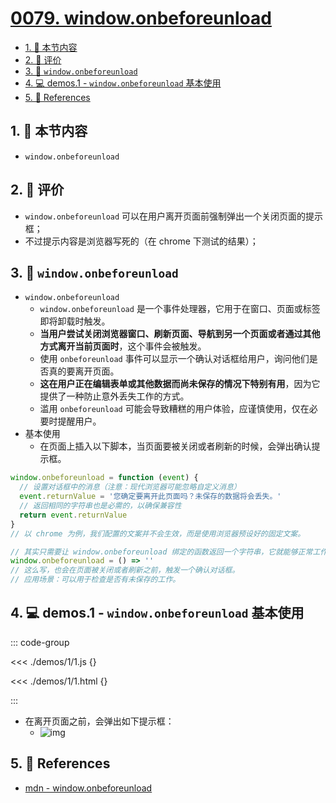 # [0079. window.onbeforeunload](https://github.com/tnotesjs/TNotes.javascript/tree/main/notes/0079.%20window.onbeforeunload)

<!-- region:toc -->

- [1. 🎯 本节内容](#1--本节内容)
- [2. 🫧 评价](#2--评价)
- [3. 📒 `window.onbeforeunload`](#3--windowonbeforeunload)
- [4. 💻 demos.1 - `window.onbeforeunload` 基本使用](#4--demos1---windowonbeforeunload-基本使用)
- [5. 🔗 References](#5--references)

<!-- endregion:toc -->

## 1. 🎯 本节内容

- `window.onbeforeunload`

## 2. 🫧 评价

- `window.onbeforeunload` 可以在用户离开页面前强制弹出一个关闭页面的提示框；
- 不过提示内容是浏览器写死的（在 chrome 下测试的结果）；

## 3. 📒 `window.onbeforeunload`

- `window.onbeforeunload`
  - `window.onbeforeunload` 是一个事件处理器，它用于在窗口、页面或标签即将卸载时触发。
  - **当用户尝试关闭浏览器窗口、刷新页面、导航到另一个页面或者通过其他方式离开当前页面时**，这个事件会被触发。
  - 使用 `onbeforeunload` 事件可以显示一个确认对话框给用户，询问他们是否真的要离开页面。
  - **这在用户正在编辑表单或其他数据而尚未保存的情况下特别有用**，因为它提供了一种防止意外丢失工作的方式。
  - 滥用 `onbeforeunload` 可能会导致糟糕的用户体验，应谨慎使用，仅在必要时提醒用户。
- 基本使用
  - 在页面上插入以下脚本，当页面要被关闭或者刷新的时候，会弹出确认提示框。

```js
window.onbeforeunload = function (event) {
  // 设置对话框中的消息（注意：现代浏览器可能忽略自定义消息）
  event.returnValue = '您确定要离开此页面吗？未保存的数据将会丢失。'
  // 返回相同的字符串也是必需的，以确保兼容性
  return event.returnValue
}
// 以 chrome 为例，我们配置的文案并不会生效，而是使用浏览器预设好的固定文案。

// 其实只需要让 window.onbeforeunload 绑定的函数返回一个字符串，它就能够正常工作。
window.onbeforeunload = () => ''
// 这么写，也会在页面被关闭或者刷新之前，触发一个确认对话框。
// 应用场景：可以用于检查是否有未保存的工作。
```

## 4. 💻 demos.1 - `window.onbeforeunload` 基本使用

::: code-group

<<< ./demos/1/1.js {}

<<< ./demos/1/1.html {}

:::

- 在离开页面之前，会弹出如下提示框：
  - ![img](https://cdn.jsdelivr.net/gh/tnotesjs/imgs@main/2025-01-02-09-46-36.png)

## 5. 🔗 References

- [mdn - window.onbeforeunload][1]

[1]: https://developer.mozilla.org/zh-CN/docs/Web/API/Window/beforeunload_event
